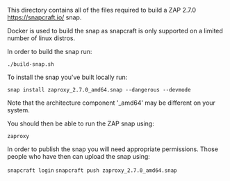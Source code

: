 This directory contains all of the files required to build a ZAP 2.7.0 https://snapcraft.io/ snap.

Docker is used to build the snap as snapcraft is only supported on a limited number of linux distros.

In order to build the snap run:

`./build-snap.sh`

To install the snap you've built locally run:

`snap install zaproxy_2.7.0_amd64.snap --dangerous --devmode`

Note that the architecture component '_amd64' may be different on your system.

You should then be able to run the ZAP snap using:

`zaproxy`

In order to publish the snap you will need appropriate permissions.
Those people who have then can upload the snap using:

`snapcraft login`
`snapcraft push zaproxy_2.7.0_amd64.snap`
